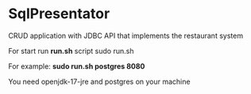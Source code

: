 # SqlPresentator
CRUD application with JDBC API that implements the restaurant system

For start run <b>run.sh</b> script
sudo run.sh <password from postgres> <port>
  
  For example:
  <b> sudo run.sh postgres 8080</b>
 
You need openjdk-17-jre and postgres on your machine
